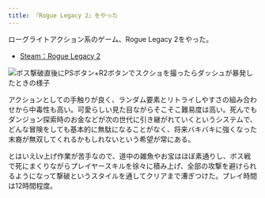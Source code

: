 ```yaml
---
title: 『Rogue Legacy 2』をやった
---
```

ローグライトアクション系のゲーム、Rogue Legacy 2をやった。

*   [Steam：Rogue Legacy 2](https://store.steampowered.com/app/1253920/Rogue_Legacy_2/?l=japanese)

![](https://lh3.googleusercontent.com/docs/ADP-6oFPNTOzpocWjafg97NUhtP5gbVis3UYpLp4WGu_aNbEo1IMzOgahAUo0PPLE48lChObsmXWoXYwQUj1Wxxh5SBsge1rZIretizcmtaaDnEcgEvKDiq2n0-yTmF2ZVm2iHk4jbAjtK6SVVQD7AWItPqzSg7JynsDBLiUkoJafUzxrDAVNJSlaFbMel9wx_8W0azz1saX5jxVi4dgw_0OTgxu1_TAVcC-bfjD7cDw0lP8v3DD1enprPACZRIVXzLyZWvux4OVO8EFsqnzylhM0t0PQk10LLMYuckIvAs-JwJWdhmKZurtLDoUMKa7yEtnJkSb3ju5rGLRK33JAU996ndCXpd5V221FWvCxL3dZ1T4uAbt7DNa4xZ1gkuNPdLl_E0-_UeYw1opt94E5fBdFZXRMfs0nL6AdeLvNgmPAtSz2d1oDM-iEtAkSNEwU7WNgKsrOqlGEGhVTW4yDuGw91_qbBMw4kIg4ubGkd6Zwp0bo4_Y1T8sm3PeS0iO9z3JUOEnANBc67pXGH4Uz4eGE-3RkrxPhlMxAocqXcxX82AbgcMlCUDOtQtpmScxMHPRFsUJdO6oCAjOrLPNcJjTHUGkgAhEYxOxyOB_H6klzKm-eI58IAKVu9sviUHb2TFDJWJmVbUOqBlFi9ELgUa7WWrj5He5OagXX3bNxM9c_GJs0oGjPKKUvByEwNU6TjrCrDgGOBKygXP7n_RgD73eJeE8A6IiFfJvxllOXzCi8r_Td91y-lBP6sBDhBNHgkUQuA45V99HQISaQ1ti8leib1UUgHSMvUU8trl8_tRYBZdSPyaSWO6BMeVChrDYCqkaKXf_3hzgIyjqJsZeRqdXOJt0RqSZ3f-4PmG5tdrc57MjLVg5SPbLCoevg9rYqADMiWU4N82Dn-OO1cZwqwwrAtR6Ux9vl8zc6xtrZjMMpTVvhTZ09bA_vTiNYxv0KNMUrjQ7CQrMAdHaXplq94qjAHtGIVbrn1UQkIGfZPayLRi-HQwSepVFwzhvMim7KpTeAdn33aMTmatlPREympQD_XR2DkM_LRKYmfoMfLDX0ehe4Z3x0ilTIC8ohFt1DaA2LfuxZugSKUfI2TVkxrra20_86yP9BR_0xVU_SXB191oH0aAet_iK8CO_Yv_hQACaJoQ2gUG4LnUYs9oo1HJL0RWOYjq54wRLPDXePn_Kr80kua4zoBGeAkpQSuIqsuFgovZdll6DjivgpVc7fsWF0hvDLTk1KjCHD3BH8a_DKXhS_KNsyg "ボス撃破直後にPSボタン+R2ボタンでスクショを撮ったらダッシュが暴発したときの様子")

アクションとしての手触りが良く、ランダム要素とリトライしやすさの組み合わせから中毒性も高い。可愛らしい見た目ながらそこそこ難易度は高い。死んでもダンジョン探索時のお金などが次の世代に引き継がれていくというシステムで、どんな冒険をしても基本的に無駄になることがなく、将来バキバキに強くなった末裔が無双してくれるかもしれないという希望が常にある。

とはいえLv上げ作業が苦手なので、道中の雑魚やお宝はほぼ素通りし、ボス戦で死にまくりながらプレイヤースキルを徐々に積み上げ、全部の攻撃を避けられるようになって撃破というスタイルを通してクリアまで漕ぎつけた。プレイ時間は12時間程度。
